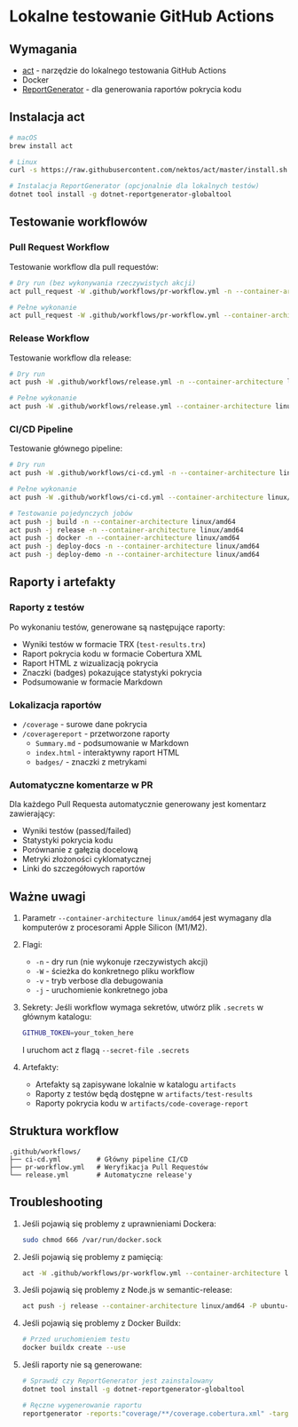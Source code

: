 # Lokalne testowanie GitHub Actions

## Wymagania

- [act](https://github.com/nektos/act) - narzędzie do lokalnego testowania GitHub Actions
- Docker
- [ReportGenerator](https://github.com/danielpalme/ReportGenerator) - dla generowania raportów pokrycia kodu

## Instalacja act

```bash
# macOS
brew install act

# Linux
curl -s https://raw.githubusercontent.com/nektos/act/master/install.sh | sudo bash

# Instalacja ReportGenerator (opcjonalnie dla lokalnych testów)
dotnet tool install -g dotnet-reportgenerator-globaltool
```

## Testowanie workflowów

### Pull Request Workflow

Testowanie workflow dla pull requestów:

```bash
# Dry run (bez wykonywania rzeczywistych akcji)
act pull_request -W .github/workflows/pr-workflow.yml -n --container-architecture linux/amd64

# Pełne wykonanie
act pull_request -W .github/workflows/pr-workflow.yml --container-architecture linux/amd64
```

### Release Workflow

Testowanie workflow dla release:

```bash
# Dry run
act push -W .github/workflows/release.yml -n --container-architecture linux/amd64

# Pełne wykonanie
act push -W .github/workflows/release.yml --container-architecture linux/amd64
```

### CI/CD Pipeline

Testowanie głównego pipeline:

```bash
# Dry run
act push -W .github/workflows/ci-cd.yml -n --container-architecture linux/amd64

# Pełne wykonanie
act push -W .github/workflows/ci-cd.yml --container-architecture linux/amd64

# Testowanie pojedynczych jobów
act push -j build -n --container-architecture linux/amd64
act push -j release -n --container-architecture linux/amd64
act push -j docker -n --container-architecture linux/amd64
act push -j deploy-docs -n --container-architecture linux/amd64
act push -j deploy-demo -n --container-architecture linux/amd64
```

## Raporty i artefakty

### Raporty z testów

Po wykonaniu testów, generowane są następujące raporty:

- Wyniki testów w formacie TRX (`test-results.trx`)
- Raport pokrycia kodu w formacie Cobertura XML
- Raport HTML z wizualizacją pokrycia
- Znaczki (badges) pokazujące statystyki pokrycia
- Podsumowanie w formacie Markdown

### Lokalizacja raportów

- `/coverage` - surowe dane pokrycia
- `/coveragereport` - przetworzone raporty
    - `Summary.md` - podsumowanie w Markdown
    - `index.html` - interaktywny raport HTML
    - `badges/` - znaczki z metrykami

### Automatyczne komentarze w PR

Dla każdego Pull Requesta automatycznie generowany jest komentarz zawierający:

- Wyniki testów (passed/failed)
- Statystyki pokrycia kodu
- Porównanie z gałęzią docelową
- Metryki złożoności cyklomatycznej
- Linki do szczegółowych raportów

## Ważne uwagi

1. Parametr `--container-architecture linux/amd64` jest wymagany dla komputerów z procesorami Apple Silicon (M1/M2).

2. Flagi:
    - `-n` - dry run (nie wykonuje rzeczywistych akcji)
    - `-W` - ścieżka do konkretnego pliku workflow
    - `-v` - tryb verbose dla debugowania
    - `-j` - uruchomienie konkretnego joba

3. Sekrety:
   Jeśli workflow wymaga sekretów, utwórz plik `.secrets` w głównym katalogu:
   ```bash
   GITHUB_TOKEN=your_token_here
   ```
   I uruchom act z flagą `--secret-file .secrets`

4. Artefakty:
    - Artefakty są zapisywane lokalnie w katalogu `artifacts`
    - Raporty z testów będą dostępne w `artifacts/test-results`
    - Raporty pokrycia kodu w `artifacts/code-coverage-report`

## Struktura workflow

```
.github/workflows/
├── ci-cd.yml         # Główny pipeline CI/CD
├── pr-workflow.yml   # Weryfikacja Pull Requestów
└── release.yml       # Automatyczne release'y
```

## Troubleshooting

1. Jeśli pojawią się problemy z uprawnieniami Dockera:
   ```bash
   sudo chmod 666 /var/run/docker.sock
   ```

2. Jeśli pojawią się problemy z pamięcią:
   ```bash
   act -W .github/workflows/pr-workflow.yml --container-architecture linux/amd64 -P ubuntu-latest=catthehacker/ubuntu:act-latest
   ```

3. Jeśli pojawią się problemy z Node.js w semantic-release:
   ```bash
   act push -j release --container-architecture linux/amd64 -P ubuntu-latest=node:16-buster
   ```

4. Jeśli pojawią się problemy z Docker Buildx:
   ```bash
   # Przed uruchomieniem testu
   docker buildx create --use
   ```

5. Jeśli raporty nie są generowane:
   ```bash
   # Sprawdź czy ReportGenerator jest zainstalowany
   dotnet tool install -g dotnet-reportgenerator-globaltool
   
   # Ręczne wygenerowanie raportu
   reportgenerator -reports:"coverage/**/coverage.cobertura.xml" -targetdir:"coveragereport" -reporttypes:"MarkdownSummary;Html;Badges"
   ```
